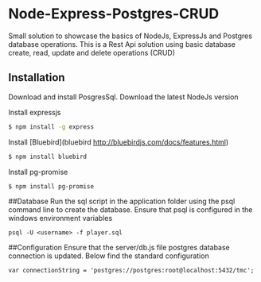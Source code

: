 # Node-Express-Postgres-CRUD
Small solution to showcase the basics of NodeJs, ExpressJs and Postgres database operations.
This is a Rest Api solution using basic database create, read, update and delete operations (CRUD)

## Installation
Download and install PosgresSql.
Download the latest NodeJs version

Install expressjs
```bash
$ npm install -g express
```

Install [Bluebird](bluebird http://bluebirdjs.com/docs/features.html)
```bash
$ npm install bluebird
```

Install pg-promise
```bash
$ npm install pg-promise
```

##Database
Run the sql script in the application folder using the psql command line to create the database.
Ensure that psql is configured in the windows environment variables

```psql
psql -U <username> -f player.sql
```

##Configuration
Ensure that the server/db.js file postgres database connection is updated. Below find the standard configuration
```
var connectionString = 'postgres://postgres:root@localhost:5432/tmc';
```



